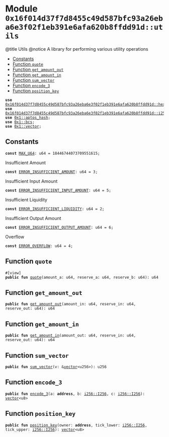 
<a id="0x16f014d37f7d8455c49d587bfc93a26eba6e3f02f1eb391e6afa620b8ffdd91d_utils"></a>

# Module `0x16f014d37f7d8455c49d587bfc93a26eba6e3f02f1eb391e6afa620b8ffdd91d::utils`

@title Utils
@notice A library for performing various utility operations


-  [Constants](#@Constants_0)
-  [Function `quote`](#0x16f014d37f7d8455c49d587bfc93a26eba6e3f02f1eb391e6afa620b8ffdd91d_utils_quote)
-  [Function `get_amount_out`](#0x16f014d37f7d8455c49d587bfc93a26eba6e3f02f1eb391e6afa620b8ffdd91d_utils_get_amount_out)
-  [Function `get_amount_in`](#0x16f014d37f7d8455c49d587bfc93a26eba6e3f02f1eb391e6afa620b8ffdd91d_utils_get_amount_in)
-  [Function `sum_vector`](#0x16f014d37f7d8455c49d587bfc93a26eba6e3f02f1eb391e6afa620b8ffdd91d_utils_sum_vector)
-  [Function `encode_3`](#0x16f014d37f7d8455c49d587bfc93a26eba6e3f02f1eb391e6afa620b8ffdd91d_utils_encode_3)
-  [Function `position_key`](#0x16f014d37f7d8455c49d587bfc93a26eba6e3f02f1eb391e6afa620b8ffdd91d_utils_position_key)


<pre><code><b>use</b> <a href="hex.md#0x16f014d37f7d8455c49d587bfc93a26eba6e3f02f1eb391e6afa620b8ffdd91d_hex">0x16f014d37f7d8455c49d587bfc93a26eba6e3f02f1eb391e6afa620b8ffdd91d::hex</a>;
<b>use</b> <a href="i256.md#0x16f014d37f7d8455c49d587bfc93a26eba6e3f02f1eb391e6afa620b8ffdd91d_i256">0x16f014d37f7d8455c49d587bfc93a26eba6e3f02f1eb391e6afa620b8ffdd91d::i256</a>;
<b>use</b> <a href="">0x1::aptos_hash</a>;
<b>use</b> <a href="">0x1::bcs</a>;
<b>use</b> <a href="">0x1::vector</a>;
</code></pre>



<a id="@Constants_0"></a>

## Constants


<a id="0x16f014d37f7d8455c49d587bfc93a26eba6e3f02f1eb391e6afa620b8ffdd91d_utils_MAX_U64"></a>



<pre><code><b>const</b> <a href="utils.md#0x16f014d37f7d8455c49d587bfc93a26eba6e3f02f1eb391e6afa620b8ffdd91d_utils_MAX_U64">MAX_U64</a>: u64 = 18446744073709551615;
</code></pre>



<a id="0x16f014d37f7d8455c49d587bfc93a26eba6e3f02f1eb391e6afa620b8ffdd91d_utils_ERROR_INSUFFICIENT_AMOUNT"></a>

Insufficient Amount


<pre><code><b>const</b> <a href="utils.md#0x16f014d37f7d8455c49d587bfc93a26eba6e3f02f1eb391e6afa620b8ffdd91d_utils_ERROR_INSUFFICIENT_AMOUNT">ERROR_INSUFFICIENT_AMOUNT</a>: u64 = 3;
</code></pre>



<a id="0x16f014d37f7d8455c49d587bfc93a26eba6e3f02f1eb391e6afa620b8ffdd91d_utils_ERROR_INSUFFICIENT_INPUT_AMOUNT"></a>

Insufficient Input Amount


<pre><code><b>const</b> <a href="utils.md#0x16f014d37f7d8455c49d587bfc93a26eba6e3f02f1eb391e6afa620b8ffdd91d_utils_ERROR_INSUFFICIENT_INPUT_AMOUNT">ERROR_INSUFFICIENT_INPUT_AMOUNT</a>: u64 = 5;
</code></pre>



<a id="0x16f014d37f7d8455c49d587bfc93a26eba6e3f02f1eb391e6afa620b8ffdd91d_utils_ERROR_INSUFFICIENT_LIQUIDITY"></a>

Insufficient Liquidity


<pre><code><b>const</b> <a href="utils.md#0x16f014d37f7d8455c49d587bfc93a26eba6e3f02f1eb391e6afa620b8ffdd91d_utils_ERROR_INSUFFICIENT_LIQUIDITY">ERROR_INSUFFICIENT_LIQUIDITY</a>: u64 = 2;
</code></pre>



<a id="0x16f014d37f7d8455c49d587bfc93a26eba6e3f02f1eb391e6afa620b8ffdd91d_utils_ERROR_INSUFFICIENT_OUTPUT_AMOUNT"></a>

Insufficient Output Amount


<pre><code><b>const</b> <a href="utils.md#0x16f014d37f7d8455c49d587bfc93a26eba6e3f02f1eb391e6afa620b8ffdd91d_utils_ERROR_INSUFFICIENT_OUTPUT_AMOUNT">ERROR_INSUFFICIENT_OUTPUT_AMOUNT</a>: u64 = 6;
</code></pre>



<a id="0x16f014d37f7d8455c49d587bfc93a26eba6e3f02f1eb391e6afa620b8ffdd91d_utils_ERROR_OVERFLOW"></a>

Overflow


<pre><code><b>const</b> <a href="utils.md#0x16f014d37f7d8455c49d587bfc93a26eba6e3f02f1eb391e6afa620b8ffdd91d_utils_ERROR_OVERFLOW">ERROR_OVERFLOW</a>: u64 = 4;
</code></pre>



<a id="0x16f014d37f7d8455c49d587bfc93a26eba6e3f02f1eb391e6afa620b8ffdd91d_utils_quote"></a>

## Function `quote`



<pre><code>#[view]
<b>public</b> <b>fun</b> <a href="utils.md#0x16f014d37f7d8455c49d587bfc93a26eba6e3f02f1eb391e6afa620b8ffdd91d_utils_quote">quote</a>(amount_a: u64, reserve_a: u64, reserve_b: u64): u64
</code></pre>



<a id="0x16f014d37f7d8455c49d587bfc93a26eba6e3f02f1eb391e6afa620b8ffdd91d_utils_get_amount_out"></a>

## Function `get_amount_out`



<pre><code><b>public</b> <b>fun</b> <a href="utils.md#0x16f014d37f7d8455c49d587bfc93a26eba6e3f02f1eb391e6afa620b8ffdd91d_utils_get_amount_out">get_amount_out</a>(amount_in: u64, reserve_in: u64, reserve_out: u64): u64
</code></pre>



<a id="0x16f014d37f7d8455c49d587bfc93a26eba6e3f02f1eb391e6afa620b8ffdd91d_utils_get_amount_in"></a>

## Function `get_amount_in`



<pre><code><b>public</b> <b>fun</b> <a href="utils.md#0x16f014d37f7d8455c49d587bfc93a26eba6e3f02f1eb391e6afa620b8ffdd91d_utils_get_amount_in">get_amount_in</a>(amount_out: u64, reserve_in: u64, reserve_out: u64): u64
</code></pre>



<a id="0x16f014d37f7d8455c49d587bfc93a26eba6e3f02f1eb391e6afa620b8ffdd91d_utils_sum_vector"></a>

## Function `sum_vector`



<pre><code><b>public</b> <b>fun</b> <a href="utils.md#0x16f014d37f7d8455c49d587bfc93a26eba6e3f02f1eb391e6afa620b8ffdd91d_utils_sum_vector">sum_vector</a>(v: &<a href="">vector</a>&lt;u256&gt;): u256
</code></pre>



<a id="0x16f014d37f7d8455c49d587bfc93a26eba6e3f02f1eb391e6afa620b8ffdd91d_utils_encode_3"></a>

## Function `encode_3`



<pre><code><b>public</b> <b>fun</b> <a href="utils.md#0x16f014d37f7d8455c49d587bfc93a26eba6e3f02f1eb391e6afa620b8ffdd91d_utils_encode_3">encode_3</a>(a: <b>address</b>, b: <a href="i256.md#0x16f014d37f7d8455c49d587bfc93a26eba6e3f02f1eb391e6afa620b8ffdd91d_i256_I256">i256::I256</a>, c: <a href="i256.md#0x16f014d37f7d8455c49d587bfc93a26eba6e3f02f1eb391e6afa620b8ffdd91d_i256_I256">i256::I256</a>): <a href="">vector</a>&lt;u8&gt;
</code></pre>



<a id="0x16f014d37f7d8455c49d587bfc93a26eba6e3f02f1eb391e6afa620b8ffdd91d_utils_position_key"></a>

## Function `position_key`



<pre><code><b>public</b> <b>fun</b> <a href="utils.md#0x16f014d37f7d8455c49d587bfc93a26eba6e3f02f1eb391e6afa620b8ffdd91d_utils_position_key">position_key</a>(owner: <b>address</b>, tick_lower: <a href="i256.md#0x16f014d37f7d8455c49d587bfc93a26eba6e3f02f1eb391e6afa620b8ffdd91d_i256_I256">i256::I256</a>, tick_upper: <a href="i256.md#0x16f014d37f7d8455c49d587bfc93a26eba6e3f02f1eb391e6afa620b8ffdd91d_i256_I256">i256::I256</a>): <a href="">vector</a>&lt;u8&gt;
</code></pre>
